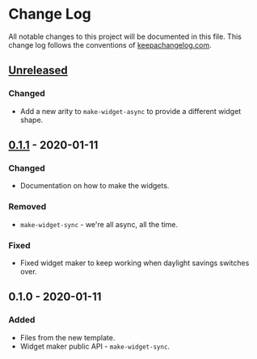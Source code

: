 # Change Log
All notable changes to this project will be documented in this file. This change log follows the conventions of [keepachangelog.com](http://keepachangelog.com/).

## [Unreleased]
### Changed
- Add a new arity to `make-widget-async` to provide a different widget shape.

## [0.1.1] - 2020-01-11
### Changed
- Documentation on how to make the widgets.

### Removed
- `make-widget-sync` - we're all async, all the time.

### Fixed
- Fixed widget maker to keep working when daylight savings switches over.

## 0.1.0 - 2020-01-11
### Added
- Files from the new template.
- Widget maker public API - `make-widget-sync`.

[Unreleased]: https://github.com/your-name/hackerpaper/compare/0.1.1...HEAD
[0.1.1]: https://github.com/your-name/hackerpaper/compare/0.1.0...0.1.1
